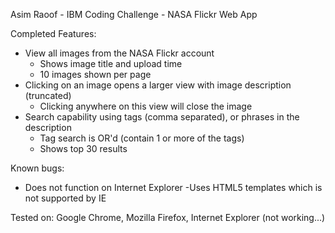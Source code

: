 Asim Raoof - 
IBM Coding Challenge - 
NASA Flickr Web App

Completed Features:
- View all images from the NASA Flickr account
	- Shows image title and upload time
	- 10 images shown per page
- Clicking on an image opens a larger view with image description (truncated)
	- Clicking anywhere on this view will close the image
- Search capability using tags (comma separated), or phrases in the description
	- Tag search is OR'd (contain 1 or more of the tags)
	- Shows top 30 results

Known bugs:
- Does not function on Internet Explorer
	-Uses HTML5 templates which is not supported by IE

Tested on:
Google Chrome,
Mozilla Firefox,
Internet Explorer (not working...)

